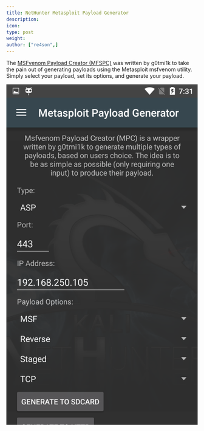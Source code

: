 ```yaml
---
title: NetHunter Metasploit Payload Generator
description:
icon:
type: post
weight:
author: ["re4son",]
---
```


The [MSFvenom Payload Creator (MFSPC)](https://github.com/g0tmi1k/msfpc) was written by g0tmi1k to take the pain out of generating payloads using the Metasploit msfvenom utility. Simply select your payload, set its options, and generate your payload.

![](nethunter-mpc.png)
